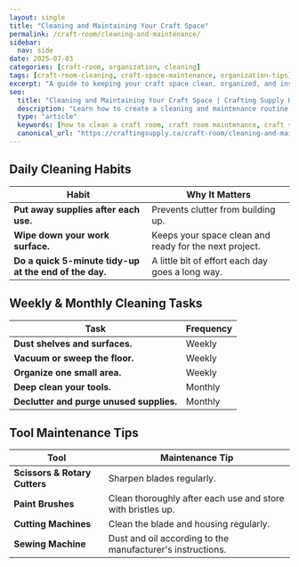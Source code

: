 ```yaml
---
layout: single
title: "Cleaning and Maintaining Your Craft Space"
permalink: /craft-room/cleaning-and-maintenance/
sidebar:
  nav: side
date: 2025-07-03
categories: [craft-room, organization, cleaning]
tags: [craft-room-cleaning, craft-space-maintenance, organization-tips]
excerpt: "A guide to keeping your craft space clean, organized, and inspiring."
seo:
  title: "Cleaning and Maintaining Your Craft Space | Crafting Supply Hub"
  description: "Learn how to create a cleaning and maintenance routine for your craft space to keep it a place you love to create in."
  type: "article"
  keywords: [how to clean a craft room, craft room maintenance, craft space organization]
  canonical_url: "https://craftingsupply.ca/craft-room/cleaning-and-maintenance/"
---
```


## Daily Cleaning Habits

| Habit | Why It Matters |
|---|---|
| **Put away supplies after each use.** | Prevents clutter from building up. |
| **Wipe down your work surface.** | Keeps your space clean and ready for the next project. |
| **Do a quick 5-minute tidy-up at the end of the day.** | A little bit of effort each day goes a long way. |

## Weekly & Monthly Cleaning Tasks

| Task | Frequency |
|---|---|
| **Dust shelves and surfaces.** | Weekly |
| **Vacuum or sweep the floor.** | Weekly |
| **Organize one small area.** | Weekly |
| **Deep clean your tools.** | Monthly |
| **Declutter and purge unused supplies.** | Monthly |

## Tool Maintenance Tips

| Tool | Maintenance Tip |
|---|---|
| **Scissors & Rotary Cutters** | Sharpen blades regularly. |
| **Paint Brushes** | Clean thoroughly after each use and store with bristles up. |
| **Cutting Machines** | Clean the blade and housing regularly. |
| **Sewing Machine** | Dust and oil according to the manufacturer's instructions. |